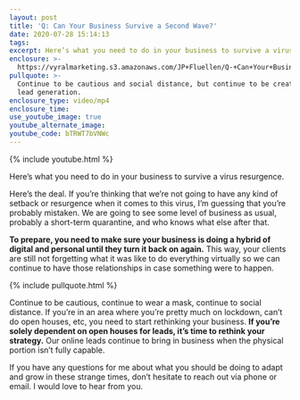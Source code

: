 ```yaml
---
layout: post
title: 'Q: Can Your Business Survive a Second Wave?'
date: 2020-07-28 15:14:13
tags:
excerpt: Here’s what you need to do in your business to survive a virus resurgence.
enclosure: >-
  https://vyralmarketing.s3.amazonaws.com/JP+Fluellen/Q-+Can+Your+Business+Survive+a+Second+Wave_.mp4
pullquote: >-
  Continue to be cautious and social distance, but continue to be creative with
  lead generation.
enclosure_type: video/mp4
enclosure_time:
use_youtube_image: true
youtube_alternate_image:
youtube_code: bTRWT7bVNWc
---
```


{% include youtube.html %}

Here’s what you need to do in your business to survive a virus resurgence.

Here’s the deal. If you’re thinking that we’re not going to have any kind of setback or resurgence when it comes to this virus, I’m guessing that you’re probably mistaken. We are going to see some level of business as usual, probably a short-term quarantine, and who knows what else after that.

**To prepare, you need to make sure your business is doing a hybrid of digital and personal until they turn it back on again.** This way, your clients are still not forgetting what it was like to do everything virtually so we can continue to have those relationships in case something were to happen.

{% include pullquote.html %}

Continue to be cautious, continue to wear a mask, continue to social distance. If you’re in an area where you’re pretty much on lockdown, can’t do open houses, etc, you need to start rethinking your business. **If you’re solely dependent on open houses for leads, it’s time to rethink your strategy.** Our online leads continue to bring in business when the physical portion isn’t fully capable.

If you have any questions for me about what you should be doing to adapt and grow in these strange times, don’t hesitate to reach out via phone or email. I would love to hear from you.